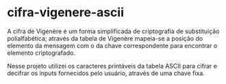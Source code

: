 # cifra-vigenere-ascii

A cifra de Vigenère é um forma simplificada de criptografia de substituição polialfabética; através da tabela de Vigenère mapeia-se a posição do elemento da mensagem com o da chave correspondente para encontrar o elemento criptografado.

Nesse projeto utilizei os caracteres printáveis da tabela ASCII para cifrar e decifrar os inputs fornecidos pelo usuário, através de uma chave fixa.
